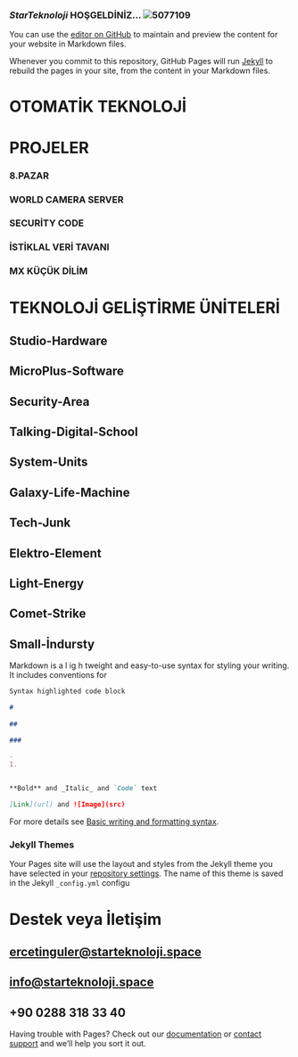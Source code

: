 ### *StarTeknoloji* HOŞGELDİNİZ...  ![5077109](https://user-images.githubusercontent.com/93947784/175762832-9b6fbe90-d776-452a-bed3-bb281a77056e.png)
  
    


You can use the [editor on GitHub](https://github.com/StarTeknolojiSpace/javascript-action/edit/gh-pages/index.md) to maintain and preview the content for your website in Markdown files.

Whenever you commit to this repository, GitHub Pages will run [Jekyll](https://jekyllrb.com/) to rebuild the pages in your site, from the content in your Markdown files.

# OTOMATİK TEKNOLOJİ  

# PROJELER  

### 8.PAZAR
### WORLD CAMERA SERVER 
### SECURİTY CODE  
### İSTİKLAL VERİ TAVANI  
###  MX KÜÇÜK DİLİM  
    
# TEKNOLOJİ GELİŞTİRME ÜNİTELERİ    

## Studio-Hardware    
## MicroPlus-Software
## Security-Area
## Talking-Digital-School 
## System-Units 
## Galaxy-Life-Machine                                                      
## Tech-Junk                                        
## Elektro-Element                                    
## Light-Energy                               
## Comet-Strike 
## Small-İndursty

Markdown is a l     ig h tweight and easy-to-use syntax for styling your writing. It includes conventions for                                             

```markdown
Syntax highlighted code block

# 
  
##    

###   

- 
1. 


**Bold** and _Italic_ and `Code` text

[Link](url) and ![Image](src)
```

For more details see [Basic writing and formatting syntax](https://docs.github.com/en/github/writing-on-github/getting-started-with-writing-and-formatting-on-github/basic-writing-and-formatting-syntax).

### Jekyll Themes

Your Pages site will use the layout and styles from the Jekyll theme you have selected in your [repository settings](https://github.com/StarTeknolojiSpace/javascript-action/settings/pages). The name of this theme is saved in the Jekyll `_config.yml` configu   

  

# Destek veya İletişim

##  ercetinguler@starteknoloji.space
##    info@starteknoloji.space  
## +90 0288 318 33 40

Having trouble with Pages? Check out our [documentation](https://docs.github.com/categories/github-pages-basics/) or [contact support](https://support.github.com/contact) and we’ll help you sort it out.
